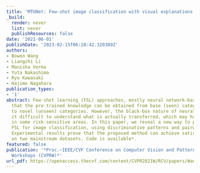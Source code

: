 ```yaml
---
title: 'MTUNet: Few-shot image classification with visual explanations'
_build:
  render: never
  list: never
  publishResources: false
date: '2021-06-01'
publishDate: '2023-02-15T06:28:42.320389Z'
authors:
- Bowen Wang
- Liangzhi Li
- Manisha Verma
- Yuta Nakashima
- Ryo Kawasaki
- Hajime Nagahara
publication_types:
- '1'
abstract: Few-shot learning (FSL) approaches, mostly neural network-based, are assuming
  that the pre-trained knowledge can be obtained from base (seen) categories and transferred
  to novel (unseen) categories. However, the black-box nature of neural networks makes
  it difficult to understand what is actually transferred, which may hamper its application
  in some risk-sensitive areas. In this paper, we reveal a new way to perform explainable
  FSL for image classification, using discriminative patterns and pairwise matching.
  Experimental results prove that the proposed method can achieve satisfactory explainability
  on two mainstream datasets. Code is available*.
featured: false
publication: '*Proc.~IEEE/CVF Conference on Computer Vision and Pattern Recognition
  Workshops (CVPRW)*'
url_pdf: https://openaccess.thecvf.com/content/CVPR2021W/RCV/papers/Wang_MTUNet_Few-Shot_Image_Classification_With_Visual_Explanations_CVPRW_2021_paper.pdf
---
```


